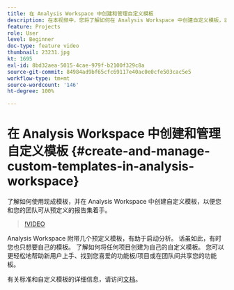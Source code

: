 ```yaml
---
title: 在 Analysis Workspace 中创建和管理自定义模板
description: 在本视频中，您将了解如何在 Analysis Workspace 中创建自定义模板，以便您和您的团队可从一组特定的报告着手。
feature: Projects
role: User
level: Beginner
doc-type: feature video
thumbnail: 23231.jpg
kt: 1695
exl-id: 8bd32aea-5015-4cae-979f-b2100f329c8a
source-git-commit: 84984ad9bf65cfc69117e40ac0e0cfe503cac5e5
workflow-type: tm+mt
source-wordcount: '146'
ht-degree: 100%

---
```


# 在 Analysis Workspace 中创建和管理自定义模板 {#create-and-manage-custom-templates-in-analysis-workspace}

了解如何使用现成模板，并在 Analysis Workspace 中创建自定义模板，以便您和您的团队可从预定义的报告集着手。

>[!VIDEO](https://video.tv.adobe.com/v/23231/?quality=12&learn=on)

Analysis Workspace 附带几个预定义模板，有助于启动分析。 话虽如此，有时您也只想要自己的模板。 了解如何将任何项目创建为自己的自定义模板。 您可以更轻松地帮助新用户上手、找到您喜爱的功能板/项目或在团队间共享您的功能板。

有关标准和自定义模板的详细信息，请访问[文档](https://experienceleague.adobe.com/docs/analytics/analyze/analysis-workspace/build-workspace-project/starter-projects.html?lang=zh-Hans)。

